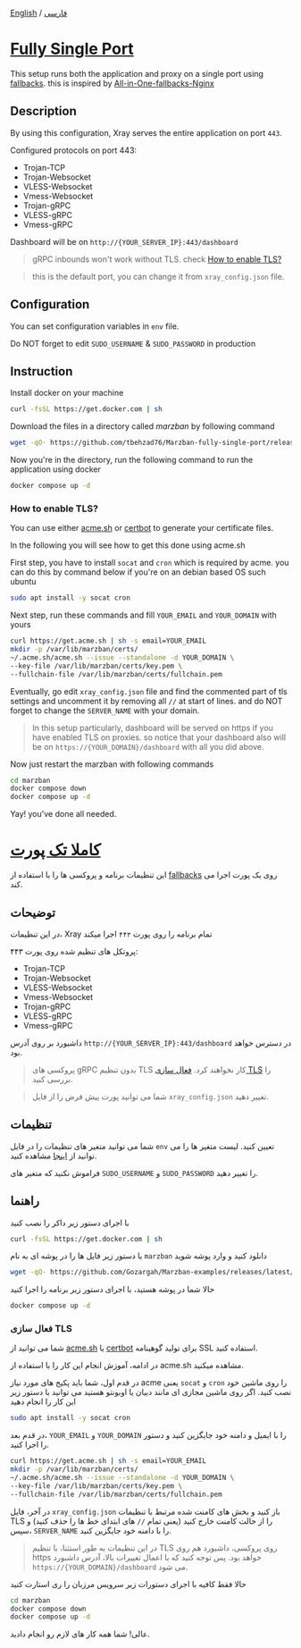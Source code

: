 [English](#fully-single-port) / [فارسی](#کاملا-تک-پورت)

# [Fully Single Port](#en)
This setup runs both the application and proxy on a single port using [fallbacks](https://xtls.github.io/config/features/fallback.html). this is inspired by [All-in-One-fallbacks-Nginx](https://github.com/XTLS/Xray-examples/tree/main/All-in-One-fallbacks-Nginx)

## Description
‌By using this configuration, Xray serves the entire application on port `443`.

Configured protocols on port 443:
- Trojan-TCP
- Trojan-Websocket
- VLESS-Websocket
- Vmess-Websocket
- Trojan-gRPC
- VLESS-gRPC
- Vmess-gRPC

Dashboard will be on `http://{YOUR_SERVER_IP}:443/dashboard`

> gRPC inbounds won't work without TLS. check [How to enable TLS?](#how-to-enable-tls)

> this is the default port, you can change it from `xray_config.json` file.

## Configuration
You can set configuration variables in `env` file.

Do NOT forget to edit `SUDO_USERNAME` & `SUDO_PASSWORD` in production

## Instruction
Install docker on your machine
```bash
curl -fsSL https://get.docker.com | sh
```
Download the files in a directory called *marzban* by following command
```bash
wget -qO- https://github.com/tbehzad76/Marzban-fully-single-port/releases/download/latest/fully-single-port.tar.xz | tar xz --xform 's/fully-single-port/marzban/' && cd marzban
```
Now you're in the directory, run the following command to run the application using docker
```bash
docker compose up -d
```

### How to enable TLS?

You can use either [acme.sh](https://github.com/acmesh-official/acme.sh) or [certbot](https://github.com/certbot/certbot) to generate your certificate files.

In the following you will see how to get this done using acme.sh

First step, you have to install `socat` and `cron` which is required by acme. you can do this by command below if you're on an debian based OS such ubuntu
```bash
sudo apt install -y socat cron
```

Next step, run these commands and fill `YOUR_EMAIL` and `YOUR_DOMAIN` with yours
```bash
curl https://get.acme.sh | sh -s email=YOUR_EMAIL
mkdir -p /var/lib/marzban/certs/
~/.acme.sh/acme.sh --issue --standalone -d YOUR_DOMAIN \
--key-file /var/lib/marzban/certs/key.pem \
--fullchain-file /var/lib/marzban/certs/fullchain.pem
```

Eventually, go edit `xray_config.json` file and find the commented part of tls settings and uncomment it by removing all `//` at start of lines. and do NOT forget to change the `SERVER_NAME` with your domain.


> In this setup particularly, dashboard will be served on https if you have enabled TLS on proxies. so notice that your dashboard also will be on `https://{YOUR_DOMAIN}/dashboard` with all you did above.

Now just restart the marzban with following commands
```bash
cd marzban
docker compose down
docker compose up -d
```

Yay! you've done all needed.


# [کاملا تک پورت](#fa)
این تنظیمات برنامه و پروکسی ها را با استفاده از [fallbacks](https://xtls.github.io/config/features/fallback.html) روی یک پورت اجرا می کند.

## توضیحات
در این تنظیمات، Xray تمام برنامه را روی پورت `۴۴۳` اجرا میکند

پروتکل های تنظیم شده روی پورت ۴۴۳:
- Trojan-TCP
- Trojan-Websocket
- VLESS-Websocket
- Vmess-Websocket
- Trojan-gRPC
- VLESS-gRPC
- Vmess-gRPC

داشبورد بر روی آدرس `http://{YOUR_SERVER_IP}:443/dashboard` در دسترس خواهد بود.

> پروکسی های gRPC بدون تنظیم TLS کار نخواهند کرد. [فعال سازی TLS](#فعال-سازی-tls) را بررسی کنید.

> شما می توانید پورت پیش فرض را از فایل `xray_config.json` تغییر دهید.

## تنظیمات
شما می توانید متغیر های تنظیمات را در فایل `env` تعیین کنید.
لیست متغیر ها را می توانید از [اینجا](https://github.com/Gozargah/Marzban#configuration) مشاهده کنید.

فراموش نکنید که متغیر های `SUDO_USERNAME` و `SUDO_PASSWORD` را تغییر دهید.

## راهنما
با اجرای دستور زیر داکر را نصب کنید
```bash
curl -fsSL https://get.docker.com | sh
```
با دستور زیر فایل ها را در پوشه ای به نام `marzban` دانلود کنید و وارد پوشه شوید
```bash
wget -qO- https://github.com/Gozargah/Marzban-examples/releases/latest/download/fully-single-port.tar.gz | tar xz --xform 's/fully-single-port/marzban/' && cd marzban
```
حالا شما در پوشه هستید، با اجرای دستور زیر برنامه را اجرا کنید
```bash
docker compose up -d
```


### فعال سازی TLS

شما می توانید از [acme.sh](https://github.com/acmesh-official/acme.sh) یا [certbot](https://github.com/certbot/certbot) برای تولید گوهینامه SSL استفاده کنید.

در ادامه، آموزش انجام این کار را با استفاده از acme.sh مشاهده میکنید.

در قدم اول، شما باید پکیج های مورد نیاز acme یعنی `socat` و `cron` را روی ماشین خود نصب کنید. اگر روی ماشین مجازی ای مانند دبیان یا اوبونتو هستید می توانید با دستور زیر این کار را انجام دهید
```bash
sudo apt install -y socat cron
```

در قدم بعد، `YOUR_EMAIL` و `YOUR_DOMAIN` را با ایمیل و دامنه خود جایگزین کنید و دستور را اجرا کنید.
```bash
curl https://get.acme.sh | sh -s email=YOUR_EMAIL
mkdir -p /var/lib/marzban/certs/
~/.acme.sh/acme.sh --issue --standalone -d YOUR_DOMAIN \
--key-file /var/lib/marzban/certs/key.pem \
--fullchain-file /var/lib/marzban/certs/fullchain.pem
```

در آخر، فایل `xray_config.json` باز کنید و بخش های کامنت شده مرتبط با تنظیمات TLS را از حالت کامنت خارج کنید (یعنی تمام ‍`//` های ابتدای خط ها را حذف کنید) و سپس، `SERVER_NAME` را با دامنه خود جایگزین کنید.


> در این تنظیمات به طور استثنا، با تنظیم TLS روی پروکسی، داشبورد هم روی https خواهد بود. پس توجه کنید که با اعمال تغییرات بالا، آدرس داشبورد `https://{YOUR_DOMAIN}/dashboard` می شود.

حالا فقط کافیه با اجرای دستورات زیر سرویس مرزبان را ری استارت کنید
```bash
cd marzban
docker compose down
docker compose up -d
```

عالی! شما همه کار های لازم رو انجام دادید.
